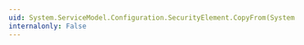 ```yaml
---
uid: System.ServiceModel.Configuration.SecurityElement.CopyFrom(System.ServiceModel.Configuration.ServiceModelExtensionElement)
internalonly: False
---
```

